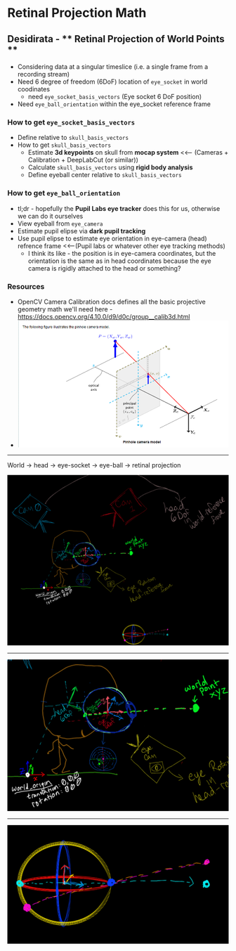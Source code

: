 # Retinal Projection Math

## Desidirata - ** Retinal Projection of World Points ** 
- Considering data at a singular timeslice (i.e. a single frame from a recording stream)
- Need 6 degree of freedom (6DoF) location of `eye_socket` in world coodinates
    - need `eye_socket_basis_vectors` (Eye socket 6 DoF position)
- Need `eye_ball_orientation` within the eye_socket reference frame

### How to get `eye_socket_basis_vectors`
  - Define relative to `skull_basis_vectors`
  - How to get `skull_basis_vectors`
    - Estimate **3d keypoints** on skull from **mocap system** <<-- (Cameras + Calibration + DeepLabCut (or similar))
    - Calculate `skull_basis_vectors` using **rigid body analysis** 
    - Define eyeball center relative to `skull_basis_vectors`

### How to get `eye_ball_orientation`
  - tl;dr - hopefully the **Pupil Labs eye tracker** does this for us, otherwise we can do it ourselves 
  - View eyeball from `eye_camera` 
  - Estimate pupil elipse via **dark pupil tracking**
  - Use pupil elipse to estimate eye orientation in eye-camera (head) refrence frame <<--(Pupil labs or whatever other eye tracking methods)
    - I think its like - the position is in eye-camera coordinates, but the orientation is the same as in head coordinates because the eye camera is rigidly attached to the head or something? 

### Resources
- OpenCV Camera Calibration docs defines all the basic projective geometry math we'll need here - https://docs.opencv.org/4.10.0/d9/d0c/group__calib3d.html
- ![alt text](image-1.png)


----
World -> head -> eye-socket -> eye-ball -> retinal projection 

![alt text](image.png)

____

![alt text](image-2.png)


____

![alt text](image-3.png)